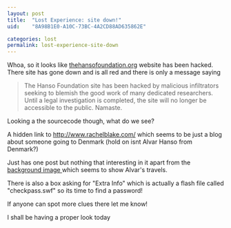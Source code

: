 ```yaml
---
layout: post
title:  "Lost Experience: site down!"
uid:	"8A98B1E0-A10C-73BC-4A2CD88AD635862E"

categories: lost
permalink: lost-experience-site-down
---
```

Whoa, so it looks like <a href="http://www.thehansofoundation.org/">thehansofoundation.org</a> website has been hacked. There site has gone down and is all red and there is only a message saying

<blockquote>
The Hanso Foundation site has been hacked by malicious infiltrators seeking to blemish the good work of many dedicated researchers. Until a legal investigation is completed, the site will no longer be accessible to the public. Namaste.
</blockquote>

Looking a the sourcecode though, what do we see?

A hidden link to <a href="http://www.rachelblake.com/">http://www.rachelblake.com/</a> which seems to be just a blog about someone going to Denmark (hold on isnt Alvar Hanso from Denmark?)

Just has one post but nothing that interesting in it apart from the <a href="http://www.rachelblake.com/img/europe-map_edit.jpg">background image </a> which seems to show Alvar's travels.

There is also a box asking for "Extra Info" which is actually a flash file called "checkpass.swf" so its time to find a password! 

If anyone can spot more clues there let me know!

I shall be having a proper look today